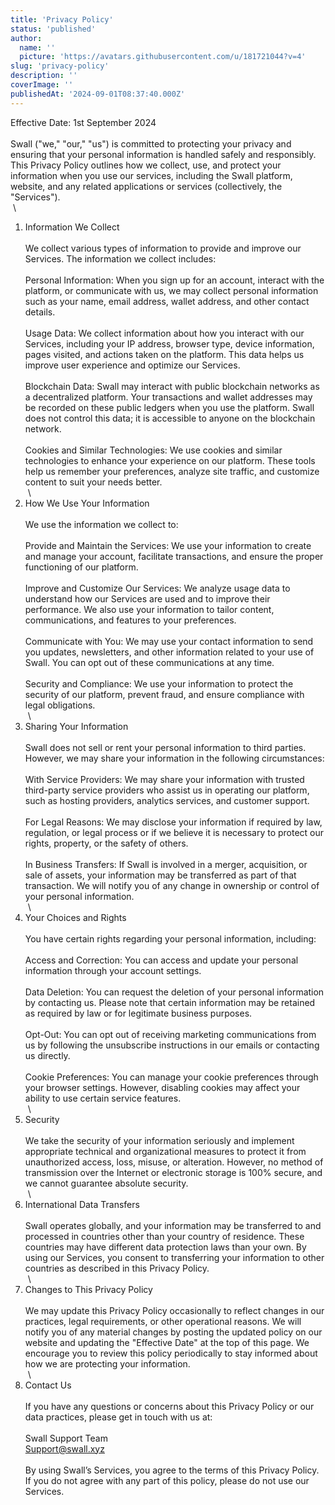 ```yaml
---
title: 'Privacy Policy'
status: 'published'
author:
  name: ''
  picture: 'https://avatars.githubusercontent.com/u/181721044?v=4'
slug: 'privacy-policy'
description: ''
coverImage: ''
publishedAt: '2024-09-01T08:37:40.000Z'
---
```


Effective Date: 1st September 2024\
 \
Swall ("we," "our," "us") is committed to protecting your privacy and ensuring that your personal information is handled safely and responsibly. This Privacy Policy outlines how we collect, use, and protect your information when you use our services, including the Swall platform, website, and any related applications or services (collectively, the "Services").\
 \
1. Information We Collect\
 \
We collect various types of information to provide and improve our Services. The information we collect includes:\
 \
Personal Information: When you sign up for an account, interact with the platform, or communicate with us, we may collect personal information such as your name, email address, wallet address, and other contact details.\
 \
Usage Data: We collect information about how you interact with our Services, including your IP address, browser type, device information, pages visited, and actions taken on the platform. This data helps us improve user experience and optimize our Services.\
 \
Blockchain Data: Swall may interact with public blockchain networks as a decentralized platform. Your transactions and wallet addresses may be recorded on these public ledgers when you use the platform. Swall does not control this data; it is accessible to anyone on the blockchain network.\
 \
Cookies and Similar Technologies: We use cookies and similar technologies to enhance your experience on our platform. These tools help us remember your preferences, analyze site traffic, and customize content to suit your needs better.\
 \
2. How We Use Your Information\
 \
We use the information we collect to:\
 \
Provide and Maintain the Services: We use your information to create and manage your account, facilitate transactions, and ensure the proper functioning of our platform.\
 \
Improve and Customize Our Services: We analyze usage data to understand how our Services are used and to improve their performance. We also use your information to tailor content, communications, and features to your preferences.\
 \
Communicate with You: We may use your contact information to send you updates, newsletters, and other information related to your use of Swall. You can opt out of these communications at any time.\
 \
Security and Compliance: We use your information to protect the security of our platform, prevent fraud, and ensure compliance with legal obligations.\
 \
3. Sharing Your Information\
 \
Swall does not sell or rent your personal information to third parties. However, we may share your information in the following circumstances:\
 \
With Service Providers: We may share your information with trusted third-party service providers who assist us in operating our platform, such as hosting providers, analytics services, and customer support.\
 \
For Legal Reasons: We may disclose your information if required by law, regulation, or legal process or if we believe it is necessary to protect our rights, property, or the safety of others.\
 \
In Business Transfers: If Swall is involved in a merger, acquisition, or sale of assets, your information may be transferred as part of that transaction. We will notify you of any change in ownership or control of your personal information.\
 \
4. Your Choices and Rights\
 \
You have certain rights regarding your personal information, including:\
 \
Access and Correction: You can access and update your personal information through your account settings.\
 \
Data Deletion: You can request the deletion of your personal information by contacting us. Please note that certain information may be retained as required by law or for legitimate business purposes.\
 \
Opt-Out: You can opt out of receiving marketing communications from us by following the unsubscribe instructions in our emails or contacting us directly.\
 \
Cookie Preferences: You can manage your cookie preferences through your browser settings. However, disabling cookies may affect your ability to use certain service features.\
 \
5. Security\
 \
We take the security of your information seriously and implement appropriate technical and organizational measures to protect it from unauthorized access, loss, misuse, or alteration. However, no method of transmission over the Internet or electronic storage is 100% secure, and we cannot guarantee absolute security.\
 \
6. International Data Transfers\
 \
Swall operates globally, and your information may be transferred to and processed in countries other than your country of residence. These countries may have different data protection laws than your own. By using our Services, you consent to transferring your information to other countries as described in this Privacy Policy.\
 \
7. Changes to This Privacy Policy\
 \
We may update this Privacy Policy occasionally to reflect changes in our practices, legal requirements, or other operational reasons. We will notify you of any material changes by posting the updated policy on our website and updating the "Effective Date" at the top of this page. We encourage you to review this policy periodically to stay informed about how we are protecting your information.\
 \
8. Contact Us\
 \
If you have any questions or concerns about this Privacy Policy or our data practices, please get in touch with us at:\
 \
Swall Support Team \
Support@swall.xyz\
 \
By using Swall’s Services, you agree to the terms of this Privacy Policy. If you do not agree with any part of this policy, please do not use our Services.